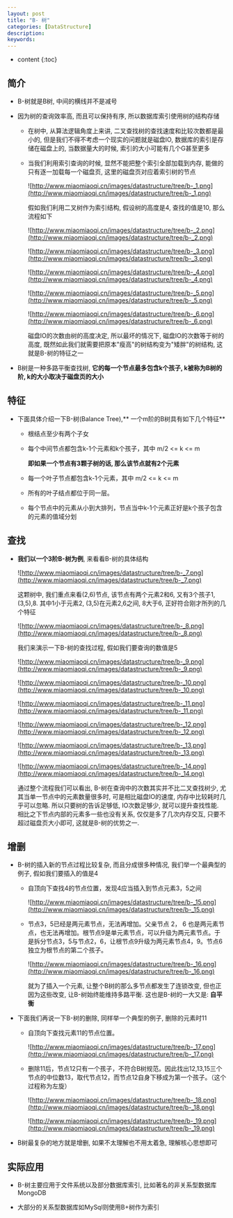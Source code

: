 ```yaml
---
layout: post
title: "B- 树"
categories: [DataStructure]
description:
keywords:
---
```


* content
{:toc} 

## 简介

* B-树就是B树, 中间的横线并不是减号

* 因为树的查询效率高, 而且可以保持有序, 所以数据库索引使用树的结构存储

    * 在树中, 从算法逻辑角度上来讲, 二叉查找树的查找速度和比较次数都是最小的, 但是我们不得不考虑一个现实的问题就是磁盘IO, 数据库的索引是存储在磁盘上的, 当数据量大的时候, 索引的大小可能有几个G甚至更多

    * 当我们利用索引查询的时候, 显然不能把整个索引全部加载到内存, 能做的只有逐一加载每一个磁盘页, 这里的磁盘页对应着索引树的节点

        ![http://www.miaomiaoqi.cn/images/datastructure/tree/b-_1.png](http://www.miaomiaoqi.cn/images/datastructure/tree/b-_1.png)

        假如我们利用二叉树作为索引结构, 假设树的高度是4, 查找的值是10, 那么流程如下

        ![http://www.miaomiaoqi.cn/images/datastructure/tree/b-_2.png](http://www.miaomiaoqi.cn/images/datastructure/tree/b-_2.png)

        ![http://www.miaomiaoqi.cn/images/datastructure/tree/b-_3.png](http://www.miaomiaoqi.cn/images/datastructure/tree/b-_3.png)

        ![http://www.miaomiaoqi.cn/images/datastructure/tree/b-_4.png](http://www.miaomiaoqi.cn/images/datastructure/tree/b-_4.png)

        ![http://www.miaomiaoqi.cn/images/datastructure/tree/b-_5.png](http://www.miaomiaoqi.cn/images/datastructure/tree/b-_5.png)

        ![http://www.miaomiaoqi.cn/images/datastructure/tree/b-_6.png](http://www.miaomiaoqi.cn/images/datastructure/tree/b-_6.png)

        磁盘IO的次数由树的高度决定, 所以最坏的情况下, 磁盘IO的次数等于树的高度, 既然如此我们就需要把原本"瘦高"的树结构变为"矮胖"的树结构, 这就是B-树的特征之一

* B树是一种多路平衡查找树, **它的每一个节点最多包含k个孩子, k被称为B树的阶, k的大小取决于磁盘页的大小**

## 特征

* 下面具体介绍一下B-树(Balance Tree),** 一个m阶的B树具有如下几个特征**

    * 根结点至少有两个子女

    * 每个中间节点都包含k-1个元素和k个孩子，其中 m/2 <= k <= m

        **即如果一个节点有3颗子树的话, 那么该节点就有2个元素**

    * 每一个叶子节点都包含k-1个元素，其中 m/2 <= k <= m

    * 所有的叶子结点都位于同一层。

    * 每个节点中的元素从小到大排列，节点当中k-1个元素正好是k个孩子包含的元素的值域分划

## 查找

* **我们以一个3阶B-树为例**, 来看看B-树的具体结构

    ![http://www.miaomiaoqi.cn/images/datastructure/tree/b-_7.png](http://www.miaomiaoqi.cn/images/datastructure/tree/b-_7.png)

    这颗树中, 我们重点来看(2,6)节点, 该节点有两个元素2和6, 又有3个孩子1,(3,5),8. 其中1小于元素2, (3,5)在元素2,6之间, 8大于6, 正好符合刚才所列的几个特征

    ![http://www.miaomiaoqi.cn/images/datastructure/tree/b-_8.png](http://www.miaomiaoqi.cn/images/datastructure/tree/b-_8.png)

    我们来演示一下B-树的查找过程, 假如我们要查询的数值是5

    ![http://www.miaomiaoqi.cn/images/datastructure/tree/b-_9.png](http://www.miaomiaoqi.cn/images/datastructure/tree/b-_9.png)

    ![http://www.miaomiaoqi.cn/images/datastructure/tree/b-_10.png](http://www.miaomiaoqi.cn/images/datastructure/tree/b-_10.png)

    ![http://www.miaomiaoqi.cn/images/datastructure/tree/b-_11.png](http://www.miaomiaoqi.cn/images/datastructure/tree/b-_11.png)

    ![http://www.miaomiaoqi.cn/images/datastructure/tree/b-_12.png](http://www.miaomiaoqi.cn/images/datastructure/tree/b-_12.png)

    ![http://www.miaomiaoqi.cn/images/datastructure/tree/b-_13.png](http://www.miaomiaoqi.cn/images/datastructure/tree/b-_13.png)

    ![http://www.miaomiaoqi.cn/images/datastructure/tree/b-_14.png](http://www.miaomiaoqi.cn/images/datastructure/tree/b-_14.png)

    通过整个流程我们可以看出, B-树在查询中的次数其实并不比二叉查找树少, 尤其当单一节点中的元素数量很多时, 可是相比磁盘IO的速度, 内存中比较耗时几乎可以忽略. 所以只要树的告诉足够低, IO次数足够少, 就可以提升查找性能. 相比之下节点内部的元素多一些也没有关系, 仅仅是多了几次内存交互, 只要不超过磁盘页大小即可, 这就是B-树的优势之一.

## 增删

* B-树的插入新的节点过程比较复杂, 而且分成很多种情况, 我们举一个最典型的例子, 假如我们要插入的值是4

    * 自顶向下查找4的节点位置，发现4应当插入到节点元素3，5之间

        ![http://www.miaomiaoqi.cn/images/datastructure/tree/b-_15.png](http://www.miaomiaoqi.cn/images/datastructure/tree/b-_15.png)

    * 节点3，5已经是两元素节点，无法再增加。父亲节点 2， 6 也是两元素节点，也无法再增加。根节点9是单元素节点，可以升级为两元素节点。于是拆分节点3，5与节点2，6，让根节点9升级为两元素节点4，9。节点6独立为根节点的第二个孩子。

        ![http://www.miaomiaoqi.cn/images/datastructure/tree/b-_16.png](http://www.miaomiaoqi.cn/images/datastructure/tree/b-_16.png)

        就为了插入一个元素, 让整个B树的那么多节点都发生了连锁改变, 但也正因为这些改变, 让B-树始终能维持多路平衡. 这也是B-树的一大又是: **自平衡**

* 下面我们再说一下B-树的删除, 同样举一个典型的例子, 删除的元素时11

    * 自顶向下查找元素11的节点位置。

        ![http://www.miaomiaoqi.cn/images/datastructure/tree/b-_17.png](http://www.miaomiaoqi.cn/images/datastructure/tree/b-_17.png)

    * 删除11后，节点12只有一个孩子，不符合B树规范。因此找出12,13,15三个节点的中位数13，取代节点12，而节点12自身下移成为第一个孩子。（这个过程称为左旋）

        ![http://www.miaomiaoqi.cn/images/datastructure/tree/b-_18.png](http://www.miaomiaoqi.cn/images/datastructure/tree/b-_18.png)

        ![http://www.miaomiaoqi.cn/images/datastructure/tree/b-_19.png](http://www.miaomiaoqi.cn/images/datastructure/tree/b-_19.png)

* B树最复杂的地方就是增删, 如果不太理解也不用太着急, 理解核心思想即可

## 实际应用

* B-树主要应用于文件系统以及部分数据库索引, 比如著名的非关系型数据库MongoDB

* 大部分的关系型数据库如MySql则使用B+树作为索引

    




​    

